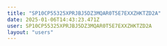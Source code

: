 ```yaml
---
title: "SP10CP55325XPRJBJ5DZ3MQAR0T5E7EXXZHKTZD2A"
date: 2025-01-06T14:43:23.471Z
user: SP10CP55325XPRJBJ5DZ3MQAR0T5E7EXXZHKTZD2A
layout: "users"
---
```

    